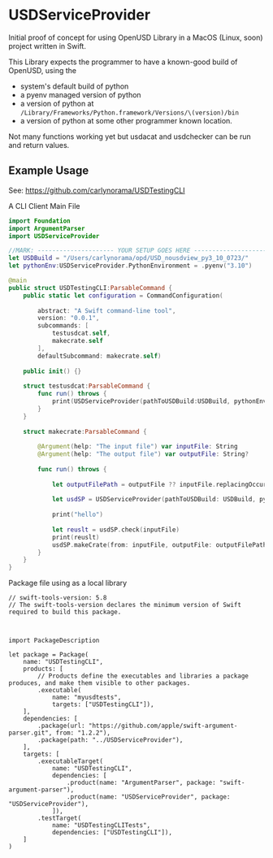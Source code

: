 # USDServiceProvider

Initial proof of concept for using OpenUSD Library in a MacOS (Linux, soon) project written in Swift.

This Library expects the programmer to have a known-good build of OpenUSD, using the 

- system's default build of python
- a pyenv managed version of python
- a version of python at `/Library/Frameworks/Python.framework/Versions/\(version)/bin`
- a version of python at some other programmer known location. 

Not many functions working yet but usdacat and usdchecker can be run and return values.


## Example Usage

See: https://github.com/carlynorama/USDTestingCLI

A CLI Client Main File

```swift
import Foundation
import ArgumentParser
import USDServiceProvider

//MARK: --------------------- YOUR SETUP GOES HERE ------------------------
let USDBuild = "/Users/carlynorama/opd/USD_nousdview_py3_10_0723/"
let pythonEnv:USDServiceProvider.PythonEnvironment = .pyenv("3.10")

@main
public struct USDTestingCLI:ParsableCommand {
    public static let configuration = CommandConfiguration(
        
        abstract: "A Swift command-line tool",
        version: "0.0.1",
        subcommands: [
            testusdcat.self,
            makecrate.self
        ],
        defaultSubcommand: makecrate.self)
    
    public init() {}
    
    struct testusdcat:ParsableCommand {
        func run() throws {
            print(USDServiceProvider(pathToUSDBuild:USDBuild, pythonEnv: pythonEnv).usdcatHelp())
        }
    }
    
    struct makecrate:ParsableCommand {
        
        @Argument(help: "The input file") var inputFile: String
        @Argument(help: "The output file") var outputFile: String?
        
        func run() throws {
    
            let outputFilePath = outputFile ?? inputFile.replacingOccurrences(of: ".usda", with: ".usdc")
            
            let usdSP = USDServiceProvider(pathToUSDBuild: USDBuild, pythonEnv: .pyenv("3.10p"))
            
            print("hello")
            
            let reuslt = usdSP.check(inputFile)
            print(reuslt)
            usdSP.makeCrate(from: inputFile, outputFile: outputFilePath)
        }
    }
}

```

Package file using as a local library

```
// swift-tools-version: 5.8
// The swift-tools-version declares the minimum version of Swift required to build this package.



import PackageDescription

let package = Package(
    name: "USDTestingCLI",
    products: [
        // Products define the executables and libraries a package produces, and make them visible to other packages.
        .executable(
            name: "myusdtests",
            targets: ["USDTestingCLI"]),
    ],
    dependencies: [
        .package(url: "https://github.com/apple/swift-argument-parser.git", from: "1.2.2"),
        .package(path: "../USDServiceProvider"),
    ],
    targets: [
        .executableTarget(
            name: "USDTestingCLI",
            dependencies: [
                .product(name: "ArgumentParser", package: "swift-argument-parser"),
                .product(name: "USDServiceProvider", package: "USDServiceProvider"),
            ]),
        .testTarget(
            name: "USDTestingCLITests",
            dependencies: ["USDTestingCLI"]),
    ]
)

```
